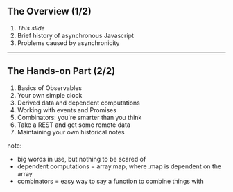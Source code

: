 ## The Overview (1/2)

 1. _This slide_
 2. Brief history of asynchronous Javascript
 3. Problems caused by asynchronicity

---

## The Hands-on Part (2/2)

 1. Basics of Observables
 2. Your own simple clock
 3. Derived data and dependent computations
 4. Working with events and Promises
 5. Combinators: you're smarter than you think
 6. Take a REST and get some remote data
 7. Maintaining your own historical notes

note:

- big words in use, but nothing to be scared of
- dependent computations = array.map, where .map is dependent on the array
- combinators = easy way to say a function to combine things with